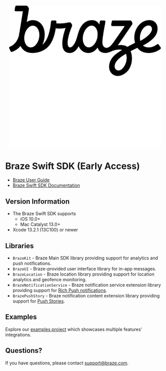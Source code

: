 <p align="center">
  <img width="480" alt="Braze Logo" src=".github/assets/logo-light.png#gh-light-mode-only" />
  <img width="480" alt="Braze Logo" src=".github/assets/logo-dark.png#gh-dark-mode-only" />
</p>

# Braze Swift SDK (Early Access)

- [Braze User Guide](https://www.braze.com/docs/user_guide/introduction/ "Braze User Guide")
- [Braze Swift SDK Documentation](https://braze-inc.github.io/braze-swift-sdk)

## Version Information
- The Braze Swift SDK supports
  - iOS 10.0+
  - Mac Catalyst 13.0+
- Xcode 13.2.1 (13C100) or newer

## Libraries

- `BrazeKit` - Braze Main SDK library providing support for analytics and push notifications.
- `BrazeUI` - Braze-provided user interface library for in-app messages.
- `BrazeLocation` - Braze location library providing support for location analytics and geofence monitoring.
- `BrazeNotificationService` - Braze notification service extension library providing support for [Rich Push notifications](https://www.braze.com/docs/user_guide/message_building_by_channel/push/ios/rich_notifications/).
- `BrazePushStory` - Braze notification content extension library providing support for [Push Stories](https://www.braze.com/docs/user_guide/message_building_by_channel/push/advanced_push_options/push_stories/).

## Examples

Explore our [examples project](/Examples) which showcases multiple features' integrations.

## Questions?

If you have questions, please contact [support@braze.com](mailto:support@braze.com).
